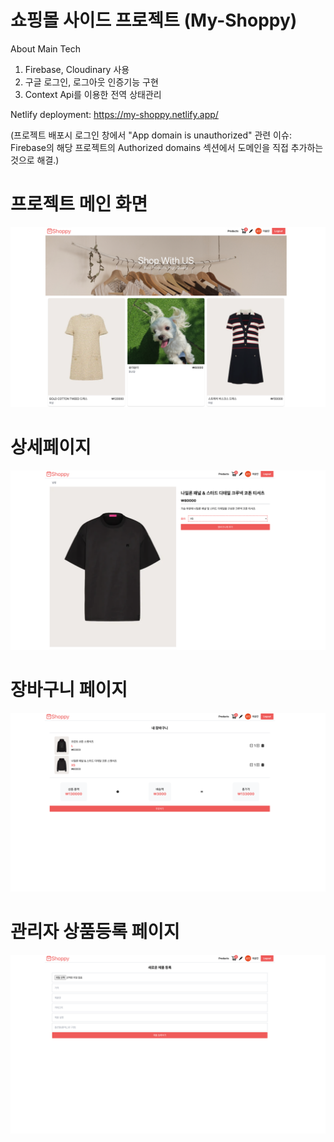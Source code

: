 # 쇼핑몰 사이드 프로젝트 (My-Shoppy)

About Main Tech 

1. Firebase, Cloudinary 사용
2. 구글 로그인, 로그아웃 인증기능 구현
3. Context Api를 이용한 전역 상태관리  

Netlify deployment: https://my-shoppy.netlify.app/

(프로젝트 배포시 로그인 창에서 "App domain is unauthorized" 관련 이슈: Firebase의 해당 프로젝트의 Authorized domains 섹션에서 도메인을 직접 추가하는 것으로 해결.)

# 프로젝트 메인 화면
<img src="main.png"/>

# 상세페이지
<img src="detail.png"/>

# 장바구니 페이지
<img src="bucket.png"/>

# 관리자 상품등록 페이지 
<img src="admin.png"/>